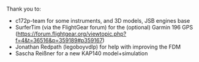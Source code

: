 Thank you to:


* c172p-team for some instruments, and 3D models, JSB engines base
* SurferTim (via the FlightGear forum) for the (optional) Garmin 196 GPS  
	(https://forum.flightgear.org/viewtopic.php?f=4&t=36516&p=359189#p359167)
* Jonathan Redpath (legoboyvdlp) for help with improving the FDM
* Sascha Reißner for a new KAP140 model+simulation
